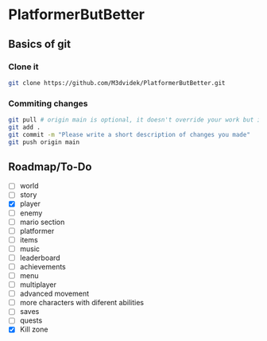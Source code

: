 # PlatformerButBetter
## Basics of git
### Clone it
``` bash
git clone https://github.com/M3dvidek/PlatformerButBetter.git
```
### Commiting changes
``` bash
git pull # origin main is optional, it doesn't override your work but in case of conflict you need to merge (viz. Documentation)
git add .
git commit -m "Please write a short description of changes you made"
git push origin main
```
## Roadmap/To-Do
- [ ] world
- [ ] story
- [x] player
- [ ] enemy
- [ ] mario section
- [ ] platformer
- [ ] items
- [ ] music
- [ ] leaderboard
- [ ] achievements
- [ ] menu
- [ ] multiplayer
- [ ] advanced movement
- [ ] more characters with diferent abilities
- [ ] saves
- [ ] quests
- [x] Kill zone
